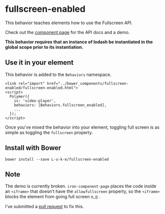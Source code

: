 # fullscreen-enabled
   
This behavior teaches elements how to use the Fullscreen API.

Check out the [component page](http://l-u-k-e.github.io/fullscreen-enabled/components/fullscreen-enabled/) for the API docs and a demo.

**This behavior requires that an instance of lodash be instantiated in the global scope prior to its instantiation.**


## Use it in your element

This behavior is added to the `Behaviors` namespace. 

    <link rel="import" href="../bower_components/fullscreen-enabled/fullscreen-enabled.html">
    <script>
      Polymer({
        is: 'video-player',
        behaviors: [Behaviors.fullscreen_enabled],
        ...
      });
    </script>

Once you've mixed the behavior into your element, toggling full screen is as simple as toggling the `fullscreen` property.
   
   
## Install with Bower

    bower install --save L-u-k-e/fullscreen-enabled
    

## Note

The demo is currently broken. `iron-component-page` places the code inside an `<iframe>` that doesn't have the `allowfullscreen` property, so the `<iframe>` blocks the element from going full screen ಠ_ಥ .

I've submitted a [pull request](https://github.com/PolymerElements/iron-component-page/pull/92) to fix this. 
